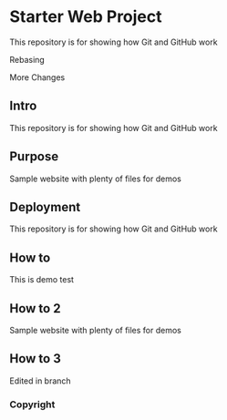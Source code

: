 # Starter Web Project

This repository is for showing how Git and GitHub work

Rebasing

More Changes

## Intro


This repository is for showing how Git and GitHub work

## Purpose

Sample website with plenty of files for demos


## Deployment
This repository is for showing how Git and GitHub work

## How to

This is demo test

## How to 2


Sample website with plenty of files for demos


## How to 3

Edited in branch
### Copyright